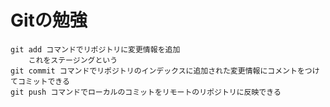 # Gitの勉強
	git add コマンドでリポジトリに変更情報を追加
		これをステージングという
	git commit コマンドでリポジトリのインデックスに追加された変更情報にコメントをつけてコミットできる
	git push コマンドでローカルのコミットをリモートのリポジトリに反映できる
